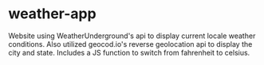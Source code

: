 # weather-app

Website using WeatherUnderground's api to display current locale weather conditions. Also utilized geocod.io's reverse geolocation api to display the city and state. Includes a JS function to switch from fahrenheit to celsius.
